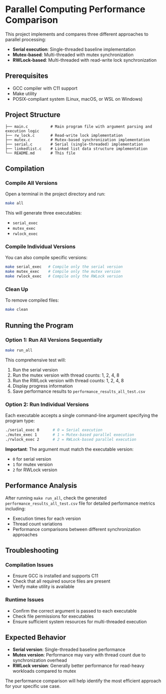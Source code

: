 # Parallel Computing Performance Comparison

This project implements and compares three different approaches to parallel processing:
- **Serial execution**: Single-threaded baseline implementation
- **Mutex-based**: Multi-threaded with mutex synchronization
- **RWLock-based**: Multi-threaded with read-write lock synchronization

## Prerequisites

- GCC compiler with C11 support
- Make utility
- POSIX-compliant system (Linux, macOS, or WSL on Windows)

## Project Structure

```
├── main.c          # Main program file with argument parsing and execution logic
├── rw_lock.c       # Read-write lock implementation
├── mutex.c         # Mutex-based synchronization implementation
├── serial.c        # Serial (single-threaded) implementation
├── linkedlist.c    # Linked list data structure implementation
└── README.md       # This file
```

## Compilation

### Compile All Versions

Open a terminal in the project directory and run:

```bash
make all
```

This will generate three executables:
- `serial_exec`
- `mutex_exec`
- `rwlock_exec`

### Compile Individual Versions

You can also compile specific versions:

```bash
make serial_exec   # Compile only the serial version
make mutex_exec    # Compile only the mutex version
make rwlock_exec   # Compile only the RWLock version
```

### Clean Up

To remove compiled files:

```bash
make clean
```

## Running the Program

### Option 1: Run All Versions Sequentially

```bash
make run_all
```

This comprehensive test will:
1. Run the serial version
2. Run the mutex version with thread counts: 1, 2, 4, 8
3. Run the RWLock version with thread counts: 1, 2, 4, 8
4. Display progress information
5. Save performance results to `performance_results_all_test.csv`

### Option 2: Run Individual Versions

Each executable accepts a single command-line argument specifying the program type:

```bash
./serial_exec 0      # 0 = Serial execution
./mutex_exec 1       # 1 = Mutex-based parallel execution
./rwlock_exec 2      # 2 = RWLock-based parallel execution
```

**Important**: The argument must match the executable version:
- `0` for serial version
- `1` for mutex version  
- `2` for RWLock version

## Performance Analysis

After running `make run_all`, check the generated `performance_results_all_test.csv` file for detailed performance metrics including:
- Execution times for each version
- Thread count variations
- Performance comparisons between different synchronization approaches

## Troubleshooting

### Compilation Issues
- Ensure GCC is installed and supports C11
- Check that all required source files are present
- Verify make utility is available

### Runtime Issues
- Confirm the correct argument is passed to each executable
- Check file permissions for executables
- Ensure sufficient system resources for multi-threaded execution

## Expected Behavior

- **Serial version**: Single-threaded baseline performance
- **Mutex version**: Performance may vary with thread count due to synchronization overhead
- **RWLock version**: Generally better performance for read-heavy workloads compared to mutex

The performance comparison will help identify the most efficient approach for your specific use case.
